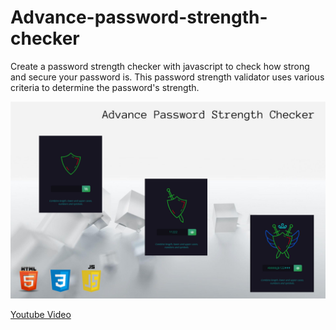 # Advance-password-strength-checker

Create a password strength checker with javascript to check how strong and secure your password is. 
This password strength validator uses various criteria to determine the password's strength. 

![](./password%20checker.jpg)

[Youtube Video](https://www.youtube.com/watch?v=RaPd2wDK5aA)
